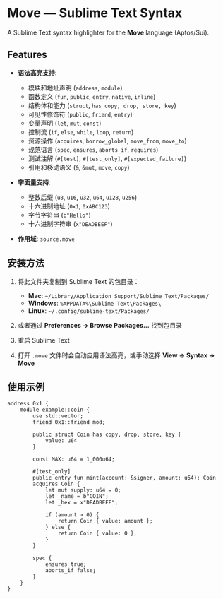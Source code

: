 # Move — Sublime Text Syntax
A Sublime Text syntax highlighter for the **Move** language (Aptos/Sui).

## Features
- **语法高亮支持**:
  - 模块和地址声明 (`address`, `module`)
  - 函数定义 (`fun`, `public`, `entry`, `native`, `inline`)
  - 结构体和能力 (`struct`, `has copy, drop, store, key`)
  - 可见性修饰符 (`public`, `friend`, `entry`)
  - 变量声明 (`let`, `mut`, `const`)
  - 控制流 (`if`, `else`, `while`, `loop`, `return`)
  - 资源操作 (`acquires`, `borrow_global`, `move_from`, `move_to`)
  - 规范语言 (`spec`, `ensures`, `aborts_if`, `requires`)
  - 测试注解 (`#[test]`, `#[test_only]`, `#[expected_failure]`)
  - 引用和移动语义 (`&`, `&mut`, `move`, `copy`)
  
- **字面量支持**:
  - 整数后缀 (`u8`, `u16`, `u32`, `u64`, `u128`, `u256`)
  - 十六进制地址 (`0x1`, `0xABC123`)
  - 字节字符串 (`b"Hello"`)
  - 十六进制字符串 (`x"DEADBEEF"`)
  
- **作用域**: `source.move`

## 安装方法
1. 将此文件夹复制到 Sublime Text 的包目录：
   - **Mac**: `~/Library/Application Support/Sublime Text/Packages/`
   - **Windows**: `%APPDATA%\Sublime Text\Packages\`
   - **Linux**: `~/.config/sublime-text/Packages/`
   
2. 或者通过 **Preferences → Browse Packages...** 找到包目录

3. 重启 Sublime Text

4. 打开 `.move` 文件时会自动应用语法高亮，或手动选择 **View → Syntax → Move**

## 使用示例
```move
address 0x1 {
    module example::coin {
        use std::vector;
        friend 0x1::friend_mod;
        
        public struct Coin has copy, drop, store, key { 
            value: u64 
        }
        
        const MAX: u64 = 1_000u64;
        
        #[test_only]
        public entry fun mint(account: &signer, amount: u64): Coin 
        acquires Coin {
            let mut supply: u64 = 0;
            let _name = b"COIN";
            let _hex = x"DEADBEEF";
            
            if (amount > 0) { 
                return Coin { value: amount }; 
            } else { 
                return Coin { value: 0 }; 
            }
        }
        
        spec {
            ensures true;
            aborts_if false;
        }
    }
}
```

